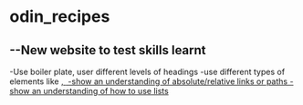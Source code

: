 # odin_recipes

## --New website to test skills learnt

-Use boiler plate, user different levels of headings
-use different types of elements like <a href>, <img>
-show an understanding of absolute/relative links or paths
-show an understanding of how to use lists
